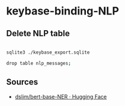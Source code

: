 # keybase-binding-NLP

## Delete NLP table

``` bash

sqlite3 ./keybase_export.sqlite

drop table nlp_messages;

```

## Sources

* [dslim/bert-base-NER · Hugging Face](https://huggingface.co/dslim/bert-base-NER?text=My+name+is+Sarah+and+I+live+in+London)